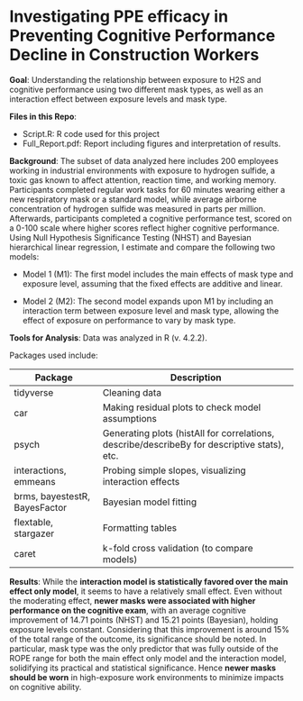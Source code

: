 # Investigating PPE efficacy in Preventing Cognitive Performance Decline in Construction Workers

**Goal**: Understanding the relationship between exposure to H2S and cognitive performance using two different mask types, as well as an interaction effect between exposure levels and mask type.

**Files in this Repo**: 
- Script.R: R code used for this project
- Full_Report.pdf: Report including figures and interpretation of results.

**Background**: The subset of data analyzed here includes 200 employees working in industrial environments with exposure to hydrogen sulfide, a toxic gas known to affect attention, reaction time, and working memory. Participants completed regular work tasks for 60 minutes wearing either a new respiratory mask or a standard model, while average airborne concentration of hydrogen sulfide was measured in parts per million. Afterwards, participants completed a cognitive performance test, scored on a 0-100 scale where higher scores reflect higher cognitive performance. Using Null Hypothesis Significance Testing (NHST) and Bayesian hierarchical linear regression, I estimate and compare the following two models: 

- Model 1 (M1): The first model includes the main effects of mask type and exposure level, assuming that the fixed effects are additive and linear. 

- Model 2 (M2): The second model expands upon M1 by including an interaction term between exposure level and mask type, allowing the effect of exposure on performance to vary by mask type. 

**Tools for Analysis**: Data was analyzed in R (v. 4.2.2).

Packages used include:

| Package | Description |
| --- | --- |
| tidyverse | Cleaning data |
| car | Making residual plots to check model assumptions |
| psych | Generating plots (histAll for correlations, describe/describeBy for descriptive stats), etc.|
| interactions, emmeans | Probing simple slopes, visualizing interaction effects |
| brms, bayestestR, BayesFactor | Bayesian model fitting |
| flextable, stargazer| Formatting tables |
| caret | k-fold cross validation (to compare models)|

**Results**: While the **interaction model is statistically favored over the main effect only model**, it seems to have a relatively small effect. Even without the moderating effect, **newer masks were associated with higher performance on the cognitive exam**, with an average cognitive improvement of 14.71 points (NHST) and 15.21 points (Bayesian), holding exposure levels constant. Considering that this improvement is around 15% of the total range of the outcome, its significance should be noted. In particular, mask type was the only predictor that was fully outside of the ROPE range for both the main effect only model and the interaction model, solidifying its practical and statistical significance. Hence **newer masks should be worn** in high-exposure work environments to minimize impacts on cognitive ability. 

